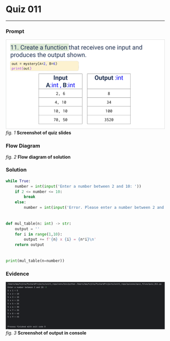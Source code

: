 # Quiz 011
<hr>

### Prompt
![](images/quiz_011_slide.png)
*fig. 1* **Screenshot of quiz slides**

### Flow Diagram
*fig. 2* **Flow diagram of solution**

### Solution
```.py
while True:
    number = int(input('Enter a number between 2 and 10: '))
    if 2 <= number <= 10:
        break
    else:
        number = int(input('Error. Please enter a number between 2 and 10: '))


def mul_table(n: int) -> str:
    output = ''
    for i in range(1,10):
        output += f'{n} x {i} = {n*i}\n'
    return output


print(mul_table(n=number))
```

### Evidence
![](images/quiz_011_evidence.png)
*fig. 3* **Screenshot of output in console**